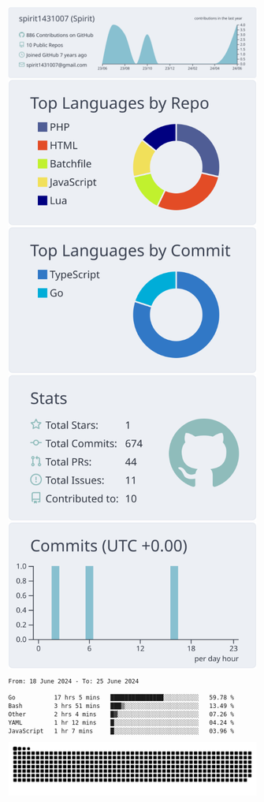 [![](https://raw.githubusercontent.com/spirit1431007/spirit1431007/master/profile-summary-card-output/nord_bright/0-profile-details.svg)](https://git.io/spiritx)
[![](https://raw.githubusercontent.com/spirit1431007/spirit1431007/master/profile-summary-card-output/nord_bright/1-repos-per-language.svg)](https://git.io/spiritx) [![](https://raw.githubusercontent.com/spirit1431007/spirit1431007/master/profile-summary-card-output/nord_bright/2-most-commit-language.svg)](https://git.io/spiritx)
[![](https://raw.githubusercontent.com/spirit1431007/spirit1431007/master/profile-summary-card-output/nord_bright/3-stats.svg)](https://git.io/spiritx) [![](https://raw.githubusercontent.com/spirit1431007/spirit1431007/master/profile-summary-card-output/nord_bright/4-productive-time.svg)](https://git.io/spiritx)

<!--START_SECTION:waka-->

```txt
From: 18 June 2024 - To: 25 June 2024

Go           17 hrs 5 mins   ███████████████░░░░░░░░░░   59.78 %
Bash         3 hrs 51 mins   ███▒░░░░░░░░░░░░░░░░░░░░░   13.49 %
Other        2 hrs 4 mins    █▓░░░░░░░░░░░░░░░░░░░░░░░   07.26 %
YAML         1 hr 12 mins    █░░░░░░░░░░░░░░░░░░░░░░░░   04.24 %
JavaScript   1 hr 7 mins     █░░░░░░░░░░░░░░░░░░░░░░░░   03.96 %
```

<!--END_SECTION:waka-->

![contribution](https://github.com/spirit1431007/spirit1431007/blob/output/github-contribution-grid-snake.svg)
